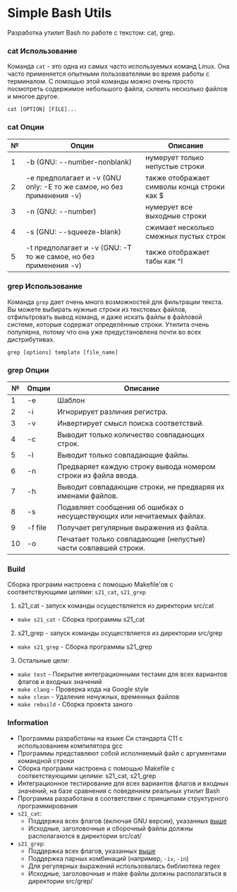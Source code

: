 # Simple Bash Utils

Разработка утилит Bash по работе с текстом: cat, grep.

### сat Использование

Команда `cat` - это одна из самых часто используемых команд Linux. Она часто применяется опытными пользователями во время работы с терминалом. С помощью этой команды можно очень просто посмотреть содержимое небольшого файла, склеить несколько файлов и многое другое.

`cat [OPTION] [FILE]...`

### cat Опции

| № | Опции | Описание |
| ------ | ------ | ------ |
| 1 | -b (GNU: --number-nonblank) | нумерует только непустые строки |
| 2 | -e предполагает и -v (GNU only: -E то же самое, но без применения -v) | также отображает символы конца строки как $  |
| 3 | -n (GNU: --number) | нумерует все выходные строки |
| 4 | -s (GNU: --squeeze-blank) | сжимает несколько смежных пустых строк |
| 5 | -t предполагает и -v (GNU: -T то же самое, но без применения -v) | также отображает табы как ^I |

### grep Использование

Команда `grep` дает очень много возможностей для фильтрации текста. Вы можете выбирать нужные строки из текстовых файлов, отфильтровать вывод команд, и даже искать файлы в файловой системе, которые содержат определённые строки. Утилита очень популярна, потому что она уже предустановлена почти во всех дистрибутивах.

`grep [options] template [file_name]`

### grep Опции

| № | Опции | Описание |
| ------ | ------ | ------ |
| 1 | -e | Шаблон |
| 2 | -i | Игнорирует различия регистра.  |
| 3 | -v | Инвертирует смысл поиска соответствий. |
| 4 | -c | Выводит только количество совпадающих строк. |
| 5 | -l | Выводит только совпадающие файлы.  |
| 6 | -n | Предваряет каждую строку вывода номером строки из файла ввода. |
| 7 | -h | Выводит совпадающие строки, не предваряя их именами файлов. |
| 8 | -s | Подавляет сообщения об ошибках о несуществующих или нечитаемых файлах. |
| 9 | -f file | Получает регулярные выражения из файла. |
| 10 | -o | Печатает только совпадающие (непустые) части совпавшей строки. |

### Build

Сборка программ настроена с помощью Makefile'ов с соответствующими целями: `s21_cat`, `s21_grep`

1. s21_cat - запуск команды осуществляется из директории src/cat

* `make s21_cat` - Сборка программы s21_cat

2. s21_grep - запуск команды осуществляется из директории src/grep

* `make s21_grep` - Сборка программы s21_grep

3. Остальные цели:

* `make test` - Покрытие интеграционными тестами для всех вариантов флагов и входных значений
* `make clang` - Проверка кода на Google style
* `make clean` - Удаление ненужных, временных файлов
* `make rebuild` - Сборка проекта заного

### Information

* Программы разработаны на языке Си стандарта C11 с использованием компилятора gcc
* Программы представляют собой исполняемый файл с аргументами командной строки
* Сборка программ настроена с помощью Makefile с соответствующими целями: s21_cat, s21_grep  
* Интеграционное тестирование для всех вариантов флагов и входных значений, на базе сравнения с поведением реальных утилит Bash
* Программа разработана в соответствии с принципами структурного программирования
* `s21_cat`:
    * Поддержка всех флагов (включая GNU версии), указанных [выше](#cat-опции)
    * Исходные, заголовочные и сборочный файлы должны располагаются в директории src/cat/
* `s21_grep`:
    * Поддержка всех флагов, указанных [выше](#grep-опции)
    * Поддержка парных комбинаций (например, `-iv`, `-in`)
    * Для регулярных выражений использовалась библиотека regex  
    * Исходные, заголовочные и make файлы должны располагаться в директории src/grep/
